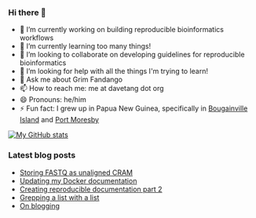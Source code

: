 ### Hi there 👋

- 🔭 I’m currently working on building reproducible bioinformatics workflows
- 🌱 I’m currently learning too many things!
- 👯 I’m looking to collaborate on developing guidelines for reproducible bioinformatics
- 🤔 I’m looking for help with all the things I'm trying to learn!
- 💬 Ask me about Grim Fandango
- 📫 How to reach me: me at davetang dot org
- 😄 Pronouns: he/him
- ⚡ Fun fact: I grew up in Papua New Guinea, specifically in [Bougainville Island](https://en.wikipedia.org/wiki/Bougainville_Island) and [Port Moresby](https://en.wikipedia.org/wiki/Port_Moresby)

[![My GitHub stats](https://github-readme-stats.vercel.app/api?username=davetang)](https://github.com/anuraghazra/github-readme-stats)

### Latest blog posts
<!-- BLOG-POST-LIST:START -->
- [Storing FASTQ as unaligned CRAM](https://davetang.org/muse/2022/01/20/storing-fastq-as-unaligned-cram/)
- [Updating my Docker documentation](https://davetang.org/muse/2022/01/11/updating-my-docker-documentation/)
- [Creating reproducible documentation part 2](https://davetang.org/muse/2021/12/21/creating-reproducible-documentation-part-2/)
- [Grepping a list with a list](https://davetang.org/muse/2021/12/08/grepping-a-list-with-a-list/)
- [On blogging](https://davetang.org/muse/2021/09/18/on-blogging/)
<!-- BLOG-POST-LIST:END -->


